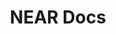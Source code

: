 ---
title: NEAR Docs
excerpt: Learn to develop on NEAR!
type: documentation
link: https://github.com/near/near-api-js
tags: tutorials, programming
createdAt: 2021-08-16
---